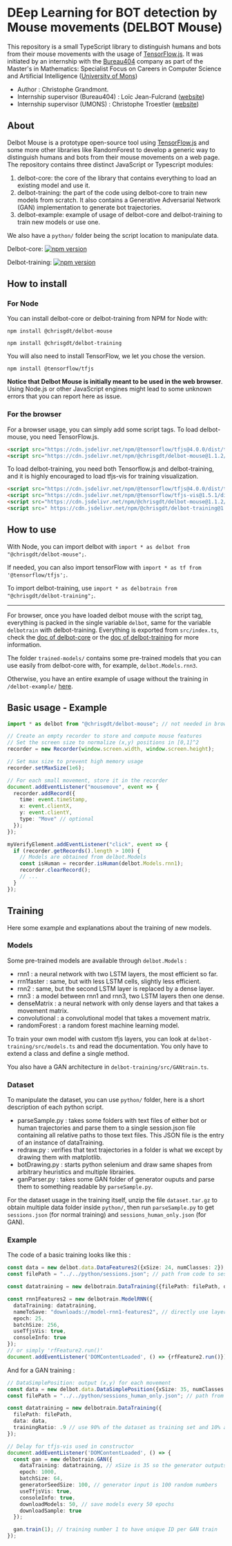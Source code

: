 # DEep Learning for BOT detection by Mouse movements (DELBOT Mouse)

This repository is a small TypeScript library to distinguish humans and bots from their mouse movements with
the usage of [TensorFlow.js](https://www.tensorflow.org/js). It was initiated by an internship with the
[Bureau404](https://www.bureau404.fr) company as part of the Master's in Mathematics:
Specialist Focus on Careers in Computer Science and Artificial Intelligence ([University of Mons](https://web.umons.ac.be/fr/))

- Author : Christophe Grandmont.
- Internship supervisor (Bureau404) : Loïc Jean-Fulcrand ([website](https://www.malt.ch/profile/loicjeanfulcrand))
- Internship supervisor (UMONS) : Christophe Troestler ([website](https://staff.umons.ac.be/christophe.troestler/))

## About

Delbot Mouse is a prototype open-source tool using [TensorFlow.js](https://www.tensorflow.org/js) and some more
other libraries like RandomForest to develop a generic way to distinguish humans and bots from their mouse movements on
a web page. The repository contains three distinct JavaScript or Typescript modules:

1. delbot-core: the core of the library that contains everything to load an existing model and use it.
2. delbot-training: the part of the code using delbot-core to train new models from scratch. It also contains a 
   Generative Adversarial Network (GAN) implementation to generate bot trajectories.
3. delbot-example: example of usage of delbot-core and delbot-training to train new models or use one.

We also have a `python/` folder being the script location to manipulate data.

Delbot-core:
[![npm version](https://img.shields.io/npm/v/@chrisgdt/delbot-mouse?color=33cd56&logo=npm)](https://www.npmjs.com/package/@chrisgdt/delbot-mouse)

Delbot-training:
[![npm version](https://img.shields.io/npm/v/@chrisgdt/delbot-training?color=33cd56&logo=npm)](https://www.npmjs.com/package/@chrisgdt/delbot-training)


## How to install

### For Node
You can install delbot-core or delbot-training from NPM for Node with:
```
npm install @chrisgdt/delbot-mouse
```
```
npm install @chrisgdt/delbot-training
```

You will also need to install TensorFlow, we let you chose the version.
```
npm install @tensorflow/tfjs
```

__Notice that Delbot Mouse is initially meant to be used in the web browser__. Using Node.js or other
JavaScript engines might lead to some unknown errors that you can report here as issue.

### For the browser
For a browser usage, you can simply add some script tags. To load delbot-mouse, you need TensorFlow.js.
```html
<script src="https://cdn.jsdelivr.net/npm/@tensorflow/tfjs@4.0.0/dist/tf.min.js"></script>
<script src="https://cdn.jsdelivr.net/npm/@chrisgdt/delbot-mouse@1.1.2/dist/delbot.js"></script>
```

To load  delbot-training, you need both Tensorflow.js and delbot-training, and it is highly encouraged to load tfjs-vis
for training visualization.
```html
<script src="https://cdn.jsdelivr.net/npm/@tensorflow/tfjs@4.0.0/dist/tf.min.js"></script>
<script src="https://cdn.jsdelivr.net/npm/@tensorflow/tfjs-vis@1.5.1/dist/tfjs-vis.umd.min.js"></script>
<script src="https://cdn.jsdelivr.net/npm/@chrisgdt/delbot-mouse@1.1.2/dist/delbot.js"></script>
<script src=" https://cdn.jsdelivr.net/npm/@chrisgdt/delbot-training@1.1.2/dist/delbot-training.js"></script>
```

## How to use

With Node, you can import delbot with `import * as delbot from "@chrisgdt/delbot-mouse";`.

If needed, you can also import tensorFlow with `import * as tf from '@tensorflow/tfjs';`.

To import delbot-training, use `import * as delbotrain from "@chrisgdt/delbot-training";`.

---

For browser, once you have loaded delbot mouse with the script tag, everything is packed in the single variable
`delbot`, same for the variable `delbotrain` with delbot-training. Everything is exported from `src/index.ts`, check the
[doc of delbot-core](https://chrisgdt.github.io/DELBOT-Mouse/delbot-core/docs/modules/index.html) or the
[doc of delbot-training](https://chrisgdt.github.io/DELBOT-Mouse/delbot-training/docs/modules/index.html) for more information.

The folder `trained-models/` contains some pre-trained models that you can use easily from delbot-core with, for example,
`delbot.Models.rnn3`.

Otherwise, you have an entire example of usage without the training in `/delbot-example/` [here](https://chrisgdt.github.io/DELBOT-Mouse/delbot-example/src/index.html).


## Basic usage - Example

```ts
import * as delbot from "@chrisgdt/delbot-mouse"; // not needed in browser

// Create an empty recorder to store and compute mouse features
// Set the screen size to normalize (x,y) positions in [0,1]^2
recorder = new Recorder(window.screen.width, window.screen.height);

// Set max size to prevent high memory usage
recorder.setMaxSize(1e6);

// For each small movement, store it in the recorder
document.addEventListener("mousemove", event => {
  recorder.addRecord({
    time: event.timeStamp,
    x: event.clientX,
    y: event.clientY,
    type: "Move" // optional
  });
});

myVerifyElement.addEventListener("click", event => {
  if (recorder.getRecords().length > 100) {
    // Models are obtained from delbot.Models
    const isHuman = recorder.isHuman(delbot.Models.rnn1);
    recorder.clearRecord();
    // ...
  }
});
```

## Training

Here some example and explanations about the training of new models.

### Models

Some pre-trained models are available through `delbot.Models` :

- rnn1 : a neural network with two LSTM layers, the most efficient so far.
- rrn1faster : same, but with less LSTM cells, slightly less efficient.
- rnn2 : same, but the second LSTM layer is replaced by a dense layer.
- rnn3 : a model between rnn1 and rnn3, two LSTM layers then one dense.
- denseMatrix : a neural network with only dense layers and that takes a movement matrix.
- convolutional : a convolutional model that takes a movement matrix.
- randomForest : a random forest machine learning model.

To train your own model with custom tfjs layers, you can look at `delbot-training/src/models.ts` and read
the documentation. You only have to extend a class and define a single method.

You also have a GAN architecture in `delbot-training/src/GANtrain.ts`.

### Dataset

To manipulate the dataset, you can use `python/` folder, here is a short description of each python script.
- parseSample.py : takes some folders with text files of either bot or human trajectories and parse them to a single
                session.json file containing all relative paths to those text files. This JSON file is the entry
                of an instance of dataTraining.
- redraw.py : verifies that text trajectories in a folder is what we except by drawing them with matplotlib.
- botDrawing.py : starts python selenium and draw same shapes from arbitrary heuristics and multiple librairies.
- ganParser.py : takes some GAN folder of generator ouputs and parse them to something readable by `parseSample.py`.

For the dataset usage in the training itself, unzip the file `dataset.tar.gz` to obtain multiple data folder inside
`python/`, then run `parseSample.py` to get `sessions.json` (for normal training) and `sessions_human_only.json` (for GAN).

### Example

The code of a basic training looks like this :
```ts
const data = new delbot.data.DataFeatures2({xSize: 24, numClasses: 2});
const filePath = "../../python/sessions.json"; // path from code to session.json

const datatraining = new delbotrain.DataTraining({filePath: filePath, data: data});

const rnn1Features2 = new delbotrain.ModelRNN({
  dataTraining: datatraining,
  nameToSave: "downloads://model-rnn1-features2", // directly use layerModel.save(nameToSave)
  epoch: 25,
  batchSize: 256,
  useTfjsVis: true,
  consoleInfo: true
});
// or simply 'rfFeature2.run()'
document.addEventListener('DOMContentLoaded', () => {rfFeature2.run()});
```

And for a GAN training :
```ts
// DataSimplePosition: output (x,y) for each movement
const data = new delbot.data.DataSimplePosition({xSize: 35, numClasses: 1});
const filePath = "../../python/sessions_human_only.json"; // path from code to sessions_human_only.json

const datatraining = new delbotrain.DataTraining({
  filePath: filePath,
  data: data,
  trainingRatio: .9 // use 90% of the dataset as training set and 10% as validation
});

// Delay for tfjs-vis used in constructor
document.addEventListener('DOMContentLoaded', () => {
  const gan = new delbotrain.GAN({
    dataTraining: datatraining, // xSize is 35 so the generator outputs 35 movements per trajectories
    epoch: 1000,
    batchSize: 64,
    generatorSeedSize: 100, // generator input is 100 random numbers
    useTfjsVis: true,
    consoleInfo: true,
    downloadModels: 50, // save models every 50 epochs
    downloadSample: true
  });

  gan.train(1); // training number 1 to have unique ID per GAN train
});
```
